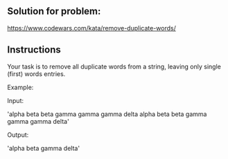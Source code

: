 ## Solution for problem:

https://www.codewars.com/kata/remove-duplicate-words/

## Instructions

Your task is to remove all duplicate words from a string, leaving only single (first) words entries.

Example:

Input:

'alpha beta beta gamma gamma gamma delta alpha beta beta gamma gamma gamma delta'

Output:

'alpha beta gamma delta'
